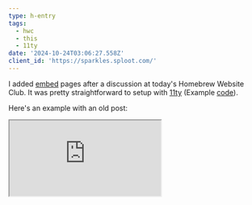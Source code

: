 ```yaml
---
type: h-entry
tags:
  - hwc
  - this
  - 11ty
date: '2024-10-24T03:06:27.558Z'
client_id: 'https://sparkles.sploot.com/'
---
```

I added [embed](https://indieweb.org/embed) pages after a discussion at today's Homebrew Website Club. It was pretty straightforward to setup with [11ty](https://www.11ty.dev/) (Example [code](https://github.com/benjifs/benji/blob/main/src/pages/embed.njk)).

Here's an example with an old post:

<iframe src="https://www.benji.dog/notes/1712033886/embed/" title="Sample embedded post"></iframe>
